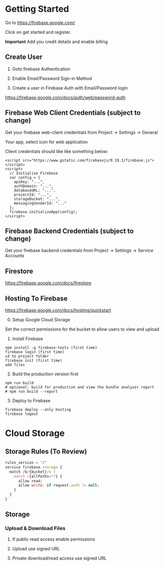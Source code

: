 # Getting Started

Go to https://firebase.google.com/

Click on get started and register.

**Important** Add you credit details and enable billing


## Create User

1. Goto firebase Authentication

2. Enable Email/Password Sign-in Method

3. Create a user in Firebase Auth with Email/Password login

https://firebase.google.com/docs/auth/web/password-auth


## Firebase Web Client Credentials (subject to change)

Get your firebase web-client credentials from Project -> Settings -> General

Your app, select icon for web application

Client credentials should like like something below:

```
<script src="https://www.gstatic.com/firebasejs/9.19.1/firebase.js"></script>
<script>
  // Initialize Firebase
  var config = {
    apiKey: "...",
    authDomain: "...",
    databaseURL: "...",
    projectId: "...",
    storageBucket: "...",
    messagingSenderId: "..."
  };
  firebase.initializeApp(config);
</script>
```

## Firebase Backend Credentials (subject to change)

Get your firebase backend credentials from Project -> Settings -> Service Accounts


## Firestore

https://firebase.google.com/docs/firestore


## Hosting To Firebase

https://firebase.google.com/docs/hosting/quickstart

0. Setup Google Cloud Storage

Set the correct permissions for the bucket to allow users to view and upload

1. Install Firebase

```
npm install -g firebase-tools (first time)
firebase login (first time)
cd to project folder
firebase init (first time)
add files
```

2. Build the production version first

```
npm run build
# optional: build for production and view the bundle analyzer report
# npm run build --report
```

3. Deploy to Firebase

```
firebase deploy --only hosting
firebase logout
```

# Cloud Storage

## Storage Rules (To Review)

```js
rules_version = "2"
service firebase.storage {
  match /b/{bucket}/o {
    match /{allPaths=**} {
      allow read;
      allow write: if request.auth != null;
    }
  }
}
```

<!-- https://firebase.google.com/docs/hosting/quickstart
npm install -g firebase-tools -->

## Storage

### Upload & Download Files

1. If public read access enable permissions

2. Upload use signed URL

3. Private download/read access use signed URL

